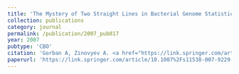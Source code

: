 ```yaml
---
title: 'The Mystery of Two Straight Lines in Bacterial Genome Statistics'
collection: publications
category: journal
permalink: /publication/2007_pub017
year: 2007
pubtype: 'CBO'
citation: 'Gorban A, Zinovyev A. <a href="https://link.springer.com/article/10.1007%2Fs11538-007-9229-6">The Mystery of Two Straight Lines in Bacterial Genome Statistics</a>. 2007. <i>Bulletin of Mathematical Biology</i> 69: 2429-2442'
paperurl: 'https://link.springer.com/article/10.1007%2Fs11538-007-9229-6'
---
```

